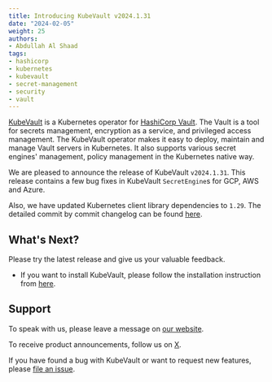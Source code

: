 ```yaml
---
title: Introducing KubeVault v2024.1.31
date: "2024-02-05"
weight: 25
authors:
- Abdullah Al Shaad
tags:
- hashicorp
- kubernetes
- kubevault
- secret-management
- security
- vault
---
```


[KubeVault](https://kubevault.com) is a Kubernetes operator for [HashiCorp Vault](https://www.vaultproject.io/). The Vault is a tool for secrets management,
encryption as a service, and privileged access management. The KubeVault operator makes it easy to deploy, maintain and manage Vault servers in Kubernetes.
It also supports various secret engines' management, policy management in the Kubernetes native way.

We are pleased to announce the release of KubeVault `v2024.1.31`.
This release contains a few bug fixes in KubeVault `SecretEngine`s for GCP, AWS and Azure.

Also, we have updated Kubernetes client library dependencies to `1.29`.
The detailed commit by commit changelog can be found [here](https://github.com/kubevault/CHANGELOG/blob/master/releases/v2024.1.31/README.md).


## What's Next?

Please try the latest release and give us your valuable feedback.

- If you want to install KubeVault, please follow the installation instruction from [here](https://kubevault.com/docs/v2024.1.31/setup/install/kubevault/).

## Support

To speak with us, please leave a message on [our website](https://appscode.com/contact/).

To receive product announcements, follow us on [X](https://twitter.com/KubeVault).

If you have found a bug with KubeVault or want to request new features, please [file an issue](https://github.com/kubevault/project/issues/new).
